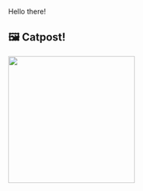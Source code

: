 Hello there!



## 🖼️ Catpost!

<sub>
    <img src="https://cdn2.thecatapi.com/images/iLLYsiMBt.jpg" height="256">
</sub>

